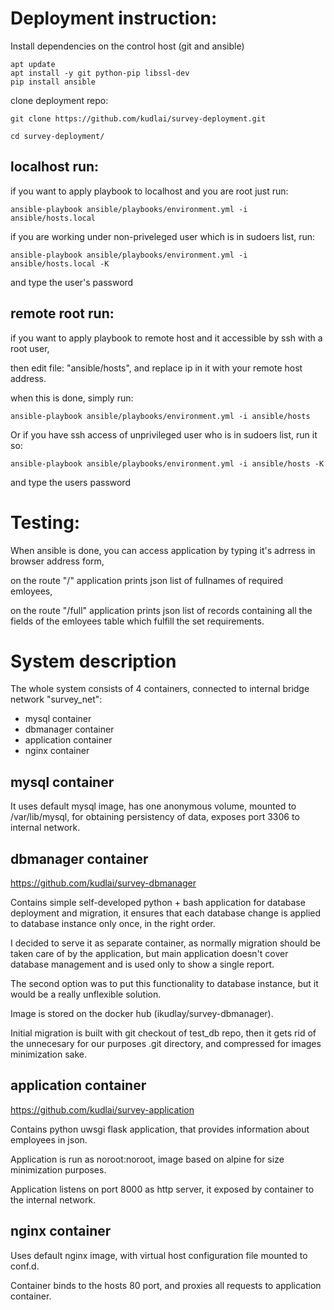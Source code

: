 # Deployment instruction:
Install dependencies on the control host (git and ansible)

```
apt update
apt install -y git python-pip libssl-dev
pip install ansible
```

clone deployment repo:

```
git clone https://github.com/kudlai/survey-deployment.git

cd survey-deployment/
```

## localhost run:
if you want to apply playbook to localhost and you are root just run:

```
ansible-playbook ansible/playbooks/environment.yml -i ansible/hosts.local
```

if you are working under non-priveleged user which is in sudoers list, run:
```
ansible-playbook ansible/playbooks/environment.yml -i ansible/hosts.local -K
```
and type the user's password

## remote root run:
if you want to apply playbook to remote host and it accessible by ssh with a root user,

then edit file: "ansible/hosts", and replace ip in it with your remote host address.

when this is done, simply run:
```
ansible-playbook ansible/playbooks/environment.yml -i ansible/hosts
```
Or if you have ssh access of unprivileged user who is in sudoers list, run it so:
```
ansible-playbook ansible/playbooks/environment.yml -i ansible/hosts -K
```
and type the users password

# Testing:
When ansible is done, you can access application by typing it's adrress in browser address form, 

on the route "/" application prints json list of fullnames of required emloyees,

on the route "/full" application prints json list of records containing all the fields of the emloyees table which fulfill the set requirements.


# System description
The whole system consists of 4 containers, connected to internal bridge network "survey_net":
* mysql container
* dbmanager container
* application container
* nginx container


## mysql container
It uses default mysql image, has one anonymous volume, mounted to /var/lib/mysql, for obtaining persistency of data, exposes port 3306 to internal network.

## dbmanager container
https://github.com/kudlai/survey-dbmanager

Contains simple self-developed python + bash application for database deployment and migration, it ensures that each database change is applied to database instance only once, in the right order.

I decided to serve it as separate container, as normally migration should be taken care of by the application, but main application doesn't cover database management and is used only to show a single report.

The second option was to put this functionality to database instance, but it would be a really unflexible solution.

Image is stored on the docker hub (ikudlay/survey-dbmanager).

Initial migration is built with git checkout of test_db repo, then it gets rid of the unnecesary for our purposes .git directory, and compressed for images minimization sake.

## application container
https://github.com/kudlai/survey-application

Contains python uwsgi flask application, that provides information about employees in json.

Application is run as noroot:noroot, image based on alpine for size minimization purposes.

Application listens on port 8000 as http server, it exposed by container to the internal network.

## nginx container
Uses default nginx image, with virtual host configuration file mounted to conf.d.

Container binds to the hosts 80 port, and proxies all requests to application container.
